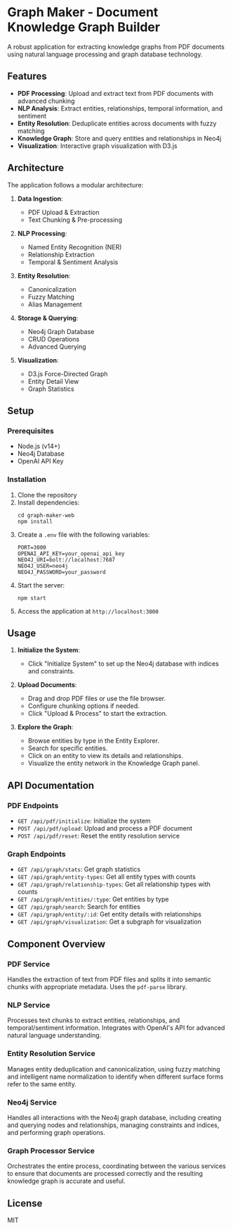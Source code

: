 # Graph Maker - Document Knowledge Graph Builder

A robust application for extracting knowledge graphs from PDF documents using natural language processing and graph database technology.

## Features

- **PDF Processing**: Upload and extract text from PDF documents with advanced chunking
- **NLP Analysis**: Extract entities, relationships, temporal information, and sentiment
- **Entity Resolution**: Deduplicate entities across documents with fuzzy matching
- **Knowledge Graph**: Store and query entities and relationships in Neo4j
- **Visualization**: Interactive graph visualization with D3.js

## Architecture

The application follows a modular architecture:

1. **Data Ingestion**:
   - PDF Upload & Extraction
   - Text Chunking & Pre-processing

2. **NLP Processing**:
   - Named Entity Recognition (NER)
   - Relationship Extraction
   - Temporal & Sentiment Analysis

3. **Entity Resolution**:
   - Canonicalization
   - Fuzzy Matching
   - Alias Management

4. **Storage & Querying**:
   - Neo4j Graph Database
   - CRUD Operations
   - Advanced Querying

5. **Visualization**:
   - D3.js Force-Directed Graph
   - Entity Detail View
   - Graph Statistics

## Setup

### Prerequisites

- Node.js (v14+)
- Neo4j Database
- OpenAI API Key

### Installation

1. Clone the repository
2. Install dependencies:
   ```
   cd graph-maker-web
   npm install
   ```
3. Create a `.env` file with the following variables:
   ```
   PORT=3000
   OPENAI_API_KEY=your_openai_api_key
   NEO4J_URI=bolt://localhost:7687
   NEO4J_USER=neo4j
   NEO4J_PASSWORD=your_password
   ```
4. Start the server:
   ```
   npm start
   ```
5. Access the application at `http://localhost:3000`

## Usage

1. **Initialize the System**:
   - Click "Initialize System" to set up the Neo4j database with indices and constraints.

2. **Upload Documents**:
   - Drag and drop PDF files or use the file browser.
   - Configure chunking options if needed.
   - Click "Upload & Process" to start the extraction.

3. **Explore the Graph**:
   - Browse entities by type in the Entity Explorer.
   - Search for specific entities.
   - Click on an entity to view its details and relationships.
   - Visualize the entity network in the Knowledge Graph panel.

## API Documentation

### PDF Endpoints

- `GET /api/pdf/initialize`: Initialize the system
- `POST /api/pdf/upload`: Upload and process a PDF document
- `POST /api/pdf/reset`: Reset the entity resolution service

### Graph Endpoints

- `GET /api/graph/stats`: Get graph statistics
- `GET /api/graph/entity-types`: Get all entity types with counts
- `GET /api/graph/relationship-types`: Get all relationship types with counts
- `GET /api/graph/entities/:type`: Get entities by type
- `GET /api/graph/search`: Search for entities
- `GET /api/graph/entity/:id`: Get entity details with relationships
- `GET /api/graph/visualization`: Get a subgraph for visualization

## Component Overview

### PDF Service

Handles the extraction of text from PDF files and splits it into semantic chunks with appropriate metadata. Uses the `pdf-parse` library.

### NLP Service

Processes text chunks to extract entities, relationships, and temporal/sentiment information. Integrates with OpenAI's API for advanced natural language understanding.

### Entity Resolution Service

Manages entity deduplication and canonicalization, using fuzzy matching and intelligent name normalization to identify when different surface forms refer to the same entity.

### Neo4j Service

Handles all interactions with the Neo4j graph database, including creating and querying nodes and relationships, managing constraints and indices, and performing graph operations.

### Graph Processor Service

Orchestrates the entire process, coordinating between the various services to ensure that documents are processed correctly and the resulting knowledge graph is accurate and useful.

## License

MIT 